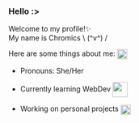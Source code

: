 ### Hello :>

Welcome to my profile!✨  
My name is Chromics \ (^v^) /  

Here are some things about me:
    </style><img class="animated-gif" style="vertical-align: middle" src="https://media.giphy.com/media/8lQyyys3SGBoUUxrUp/giphy.gif" width="20" >

- Pronouns: She/Her

- Currently learning WebDev <style>
      img {
        vertical-align: middle;
      }
    </style> <img class="animated-gif" src="https://media.giphy.com/media/heIX5HfWgEYlW/giphy.gif" width="30" >

- Working on personal projects <style>
      img {
        vertical-align: middle;
      }
    </style><img class="animated-gif" src="https://media.giphy.com/media/qyjQsUt0p0TT2/giphy.gif" width="20" > 